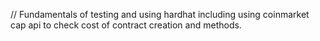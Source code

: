 // Fundamentals of testing and using hardhat including using coinmarket cap api to check cost of contract creation and methods. 
